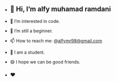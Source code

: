 - <b><h2> 👋 Hi, I’m alfy muhamad ramdani</h2></b>



- 👀 I’m interested in code.
- 🌱 I’m still a beginner.
- 📫 How to reach me: @alfymr98@gmail.com
- 📖 I am a student.
- 😄 I hope we can be good friends.
- <h3>❤️</h3>
